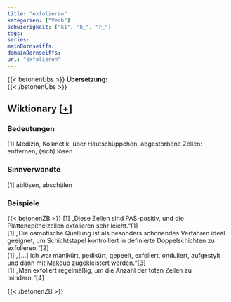 ```yaml
---
title: "exfolieren"
kategorien: ["Verb"]
schwierigkeit: ["k1", "h_", "r_"]
tags:
series:
mainDornseiffs:
domainDornseiffs:
url: "exfolieren"
---
```


{{< betonenÜbs >}}
**Übersetzung:**  
{{< /betonenÜbs >}}

## Wiktionary [[+](https://de.wiktionary.org/wiki/exfolieren)]

### Bedeutungen
[1] Medizin, Kosmetik, über Hautschüppchen, abgestorbene Zellen: entfernen, (sich) lösen  

### Sinnverwandte
[1] ablösen, abschälen  

### Beispiele
{{< betonenZB >}}
[1] „Diese Zellen sind PAS-positiv, und die Plattenepithelzellen exfolieren sehr leicht.“[1]  
[1] „Die osmotische Quellung ist als besonders schonendes Verfahren ideal geeignet, um Schichtstapel kontrolliert in definierte Doppelschichten zu exfolieren.“[2]  
[1] „[…] ich war manikürt, pedikürt, gepeelt, exfoliert, onduliert, aufgestylt und dann mit Makeup zugekleistert worden.“[3]  
[1] „Man exfoliert regelmäßig, um die Anzahl der toten Zellen zu mindern.“[4]  

{{< /betonenZB >}}

